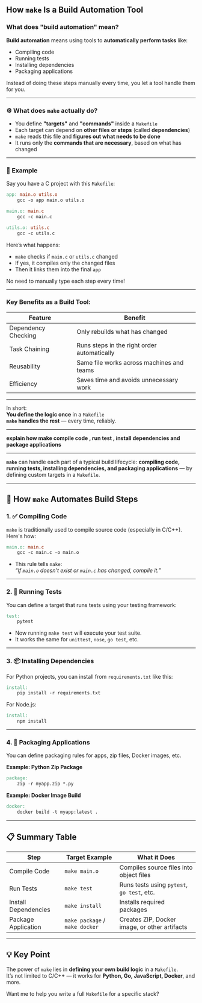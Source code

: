 

##  How `make` Is a Build Automation Tool

###  What does "build automation" mean?
**Build automation** means using tools to **automatically perform tasks** like:
- Compiling code
- Running tests
- Installing dependencies
- Packaging applications

Instead of doing these steps manually every time, you let a tool handle them for you.

---

### ⚙️ What does `make` actually do?

- You define **"targets"** and **"commands"** inside a `Makefile`
- Each target can depend on **other files or steps** (called **dependencies**)
- `make` reads this file and **figures out what needs to be done**
- It runs only the **commands that are necessary**, based on what has changed

---

### 🔁 Example

Say you have a C project with this `Makefile`:

```makefile
app: main.o utils.o
	gcc -o app main.o utils.o

main.o: main.c
	gcc -c main.c

utils.o: utils.c
	gcc -c utils.c
```

Here’s what happens:
- `make` checks if `main.c` or `utils.c` changed
- If yes, it compiles only the changed files
- Then it links them into the final `app`

No need to manually type each step every time!

---

###  Key Benefits as a Build Tool:
| Feature                  | Benefit                                      |
|--------------------------|----------------------------------------------|
| Dependency Checking      | Only rebuilds what has changed               |
| Task Chaining            | Runs steps in the right order automatically  |
| Reusability              | Same file works across machines and teams    |
| Efficiency               | Saves time and avoids unnecessary work       |

---

In short:  
 **You define the logic once** in a `Makefile`  
 **`make` handles the rest** — every time, reliably.

---

**explain how make compile code , run test , install dependencies and package applications**

---

 **`make`** can handle each part of a typical build lifecycle: **compiling code, running tests, installing dependencies, and packaging applications** — by defining custom targets in a `Makefile`.

---

## 🔧 How `make` Automates Build Steps

### 1. ✅ **Compiling Code**

`make` is traditionally used to compile source code (especially in C/C++). Here's how:

```makefile
main.o: main.c
	gcc -c main.c -o main.o
```

- This rule tells `make`:  
  _“If `main.o` doesn’t exist or `main.c` has changed, compile it.”_

---

### 2. 🧪 **Running Tests**

You can define a target that runs tests using your testing framework:

```makefile
test:
	pytest
```

- Now running `make test` will execute your test suite.
- It works the same for `unittest`, `nose`, `go test`, etc.

---

### 3. 📦 **Installing Dependencies**

For Python projects, you can install from `requirements.txt` like this:

```makefile
install:
	pip install -r requirements.txt
```

For Node.js:

```makefile
install:
	npm install
```

---

### 4. 📁 **Packaging Applications**

You can define packaging rules for apps, zip files, Docker images, etc.

**Example: Python Zip Package**

```makefile
package:
	zip -r myapp.zip *.py
```

**Example: Docker Image Build**

```makefile
docker:
	docker build -t myapp:latest .
```

---

## 📋 Summary Table

| Step                  | Target Example             | What it Does                                 |
|-----------------------|----------------------------|-----------------------------------------------|
| Compile Code          | `make main.o`              | Compiles source files into object files       |
| Run Tests             | `make test`                | Runs tests using `pytest`, `go test`, etc.    |
| Install Dependencies  | `make install`             | Installs required packages                    |
| Package Application   | `make package` / `make docker` | Creates ZIP, Docker image, or other artifacts |

---

## 💡 Key Point

The power of `make` lies in **defining your own build logic** in a `Makefile`.  
It’s not limited to C/C++ — it works for **Python, Go, JavaScript, Docker**, and more.

Want me to help you write a full `Makefile` for a specific stack?
